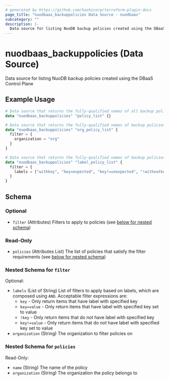 ```yaml
---
# generated by https://github.com/hashicorp/terraform-plugin-docs
page_title: "nuodbaas_backuppolicies Data Source - nuodbaas"
subcategory: ""
description: |-
  Data source for listing NuoDB backup policies created using the DBaaS Control Plane
---
```


# nuodbaas_backuppolicies (Data Source)

Data source for listing NuoDB backup policies created using the DBaaS Control Plane

## Example Usage

```terraform
# Data source that returns the fully-qualified names of all backup policies
data "nuodbaas_backuppolicies" "policy_list" {}

# Data source that returns the fully-qualified names of backup policies within an organization
data "nuodbaas_backuppolicies" "org_policy_list" {
  filter = {
    organization = "org"
  }
}

# Data source that returns the fully-qualified names of backup policies satisfying label requirements
data "nuodbaas_backuppolicies" "label_policy_list" {
  filter = {
    labels = ["withkey", "key=expected", "key!=unexpected", "!withoutkey"]
  }
}
```

<!-- schema generated by tfplugindocs -->
## Schema

### Optional

- `filter` (Attributes) Filters to apply to policies (see [below for nested schema](#nestedatt--filter))

### Read-Only

- `policies` (Attributes List) The list of policies that satisfy the filter requirements (see [below for nested schema](#nestedatt--policies))

<a id="nestedatt--filter"></a>
### Nested Schema for `filter`

Optional:

- `labels` (List of String) List of filters to apply based on labels, which are composed using `AND`. Acceptable filter expressions are:
  * `key` - Only return items that have label with specified key
  * `key=value` - Only return items that have label with specified key set to value
  * `!key` - Only return items that do _not_ have label with specified key
  * `key!=value` - Only return items that do _not_ have label with specified key set to value
- `organization` (String) The organization to filter policies on


<a id="nestedatt--policies"></a>
### Nested Schema for `policies`

Read-Only:

- `name` (String) The name of the policy
- `organization` (String) The organization the policy belongs to
